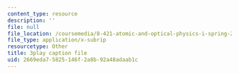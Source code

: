 ```yaml
---
content_type: resource
description: ''
file: null
file_location: /coursemedia/8-421-atomic-and-optical-physics-i-spring-2014/2669eda75825146f2a8b92a48adaab1c_iwQ49oG-DO8.srt
file_type: application/x-subrip
resourcetype: Other
title: 3play caption file
uid: 2669eda7-5825-146f-2a8b-92a48adaab1c
---
```

